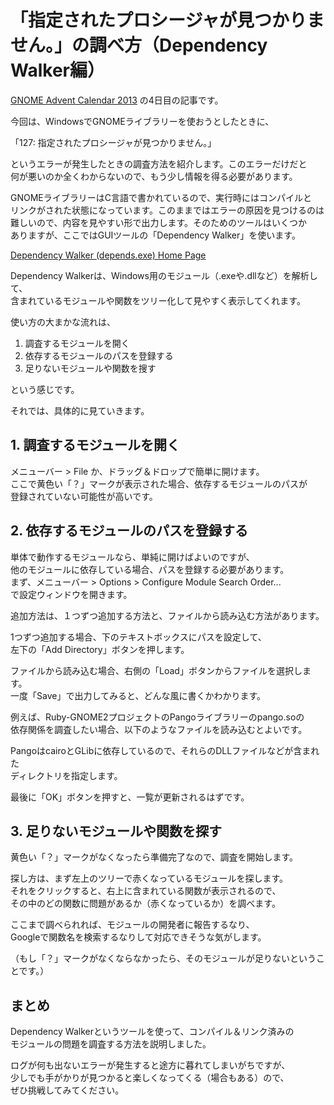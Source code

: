 # 「指定されたプロシージャが見つかりません。」の調べ方（Dependency Walker編）

[GNOME Advent Calendar 2013](http://www.adventar.org/calendars/102)
の4日目の記事です。

今回は、WindowsでGNOMEライブラリーを使おうとしたときに、

「127: 指定されたプロシージャが見つかりません。」

というエラーが発生したときの調査方法を紹介します。このエラーだけだと<br>
何が悪いのか全くわからないので、もう少し情報を得る必要があります。

GNOMEライブラリーはC言語で書かれているので、実行時にはコンパイルと<br>
リンクがされた状態になっています。このままではエラーの原因を見つけるのは<br>
難しいので、内容を見やすい形で出力します。そのためのツールはいくつか<br>
ありますが、ここではGUIツールの「Dependency Walker」を使います。

[Dependency Walker (depends.exe) Home Page](http://www.dependencywalker.com/)

Dependency Walkerは、Windows用のモジュール（.exeや.dllなど）を解析して、<br>
含まれているモジュールや関数をツリー化して見やすく表示してくれます。

使い方の大まかな流れは、

  1. 調査するモジュールを開く
  2. 依存するモジュールのパスを登録する
  3. 足りないモジュールや関数を搜す

という感じです。

それでは、具体的に見ていきます。

## 1. 調査するモジュールを開く

メニューバー > File か、ドラッグ＆ドロップで簡単に開けます。<br>
ここで黄色い「？」マークが表示された場合、依存するモジュールのパスが<br>
登録されていない可能性が高いです。

## 2. 依存するモジュールのパスを登録する

単体で動作するモジュールなら、単純に開けばよいのですが、<br>
他のモジュールに依存している場合、パスを登録する必要があります。<br>
まず、メニューバー > Options > Configure Module Search Order...<br>
で設定ウィンドウを開きます。

追加方法は、１つずつ追加する方法と、ファイルから読み込む方法があります。

1つずつ追加する場合、下のテキストボックスにパスを設定して、<br>
左下の「Add Directory」ボタンを押します。

ファイルから読み込む場合、右側の「Load」ボタンからファイルを選択します。<br>
一度「Save」で出力してみると、どんな風に書くかわかります。

例えば、Ruby-GNOME2プロジェクトのPangoライブラリーのpango.soの<br>
依存関係を調査したい場合、以下のようなファイルを読み込むとよいです。

<script src="https://gist.github.com/myokoym/7790696.js"></script>

PangoはcairoとGLibに依存しているので、それらのDLLファイルなどが含まれた<br>
ディレクトリを指定します。

最後に「OK」ボタンを押すと、一覧が更新されるはずです。

## 3. 足りないモジュールや関数を探す

黄色い「？」マークがなくなったら準備完了なので、調査を開始します。<br>

探し方は、まず左上のツリーで赤くなっているモジュールを探します。<br>
それをクリックすると、右上に含まれている関数が表示されるので、<br>
その中のどの関数に問題があるか（赤くなっているか）を調べます。

ここまで調べられれば、モジュールの開発者に報告するなり、<br>
Googleで関数名を検索するなりして対応できそうな気がします。

（もし「？」マークがなくならなかったら、そのモジュールが足りないということです。）

## まとめ

Dependency Walkerというツールを使って、コンパイル＆リンク済みの<br>
モジュールの問題を調査する方法を説明しました。

ログが何も出ないエラーが発生すると途方に暮れてしまいがちですが、<br>
少しでも手がかりが見つかると楽しくなってくる（場合もある）ので、<br>
ぜひ挑戦してみてください。
